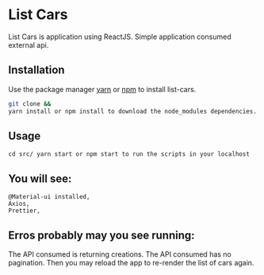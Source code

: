 # List Cars

List Cars is application using ReactJS. Simple application consumed external api.

## Installation

Use the package manager [yarn](https://classic.yarnpkg.com/en/docs/install/#mac-stable) or [npm](https://www.npmjs.com/get-npm) to install list-cars.

```bash
git clone && 
yarn install or npm install to download the node_modules dependencies.
```

## Usage

```Yarn
cd src/ yarn start or npm start to run the scripts in your localhost
```
## You will see: 
```
@Material-ui installed,
Axios,
Prettier,
```


## Erros probably may you see running:
The API consumed is returning creations. 
The API consumed has no pagination. Then you may reload the app to re-render the list of cars again. 
